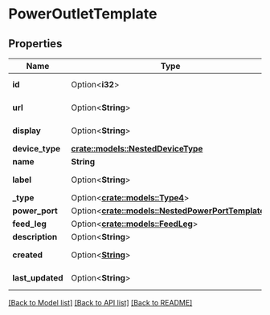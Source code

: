 # PowerOutletTemplate

## Properties

Name | Type | Description | Notes
------------ | ------------- | ------------- | -------------
**id** | Option<**i32**> |  | [optional][readonly]
**url** | Option<**String**> |  | [optional][readonly]
**display** | Option<**String**> |  | [optional][readonly]
**device_type** | [**crate::models::NestedDeviceType**](NestedDeviceType.md) |  | 
**name** | **String** |  | 
**label** | Option<**String**> | Physical label | [optional]
**_type** | Option<[**crate::models::Type4**](Type_4.md)> |  | [optional]
**power_port** | Option<[**crate::models::NestedPowerPortTemplate**](NestedPowerPortTemplate.md)> |  | [optional]
**feed_leg** | Option<[**crate::models::FeedLeg**](Feed_leg.md)> |  | [optional]
**description** | Option<**String**> |  | [optional]
**created** | Option<[**String**](string.md)> |  | [optional][readonly]
**last_updated** | Option<**String**> |  | [optional][readonly]

[[Back to Model list]](../README.md#documentation-for-models) [[Back to API list]](../README.md#documentation-for-api-endpoints) [[Back to README]](../README.md)


